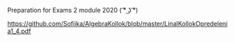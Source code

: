 Preparation for Exams 2 module 2020
( ͡° ͜ʖ ͡°)

https://github.com/Sofiika/AlgebraKollok/blob/master/LinalKollokOpredelenia1_4.pdf
